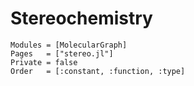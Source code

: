 
# Stereochemistry

```@autodocs
Modules = [MolecularGraph]
Pages   = ["stereo.jl"]
Private = false
Order   = [:constant, :function, :type]
```
